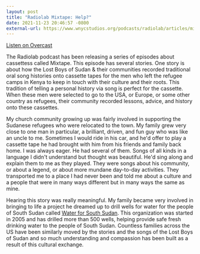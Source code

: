 ```yaml
---
layout: post
title: "Radiolab Mixtape: Help?"
date: 2021-11-23 20:46:57 -0800
external-url: https://www.wnycstudios.org/podcasts/radiolab/articles/mixtape-help
---
```


[Listen on Overcast](https://overcast.fm/+JiNGtY)

The Radiolab podcast has been releasing a series of episodes about
cassettess called Mixtape. This episode has several stories. One story is
about how the Lost Boys of Sudan & their communities recorded traditional
oral song histories onto cassette tapes for the men who left the refugee
camps in Kenya to keep in touch with their culture and their roots. This
tradition of telling a personal history via song is perfect for the
cassette. When these men were selected to go to the USA, or Europe, or some
other country as refugees, their community recorded lessons, advice, and
history onto these cassettes.

My church community growing up was fairly involved in supporting the
Sudanese refugees who were relocated to the town. My family grew very close
to one man in particular, a brilliant, driven, and fun guy who was like an
uncle to me. Sometimes I would ride in his car, and he'd offer to play a
cassette tape he had brought with him from his friends and family back
home. I was always eager. He had several of them. Songs of all kinds in a
language I didn't understand but thought was beautiful. He'd sing along and
explain them to me as they played. They were songs about his community, or
about a legend, or about more mundane day-to-day activities. They transported
me to a place I had never been and told me about a culture and a people
that were in many ways different but in many ways the same as mine.

Hearing this story was really meaningful. My family became very involved in
bringing to life a project he dreamed up to drill wells for water for the
people of South Sudan called [Water for South Sudan](https://www.waterforsouthsudan.org).
This organization was started in 2005 and has drilled more than 500 wells,
helping provide safe fresh drinking water to the people of South Sudan.
Countless families across the US have been similarly moved by the stories
and the songs of the Lost Boys of Sudan and so much understanding and
compassion has been built as a result of this cultural exchange.
